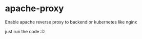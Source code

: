 # apache-proxy
Enable apache reverse proxy to backend or kubernetes like nginx

just run the code :D
